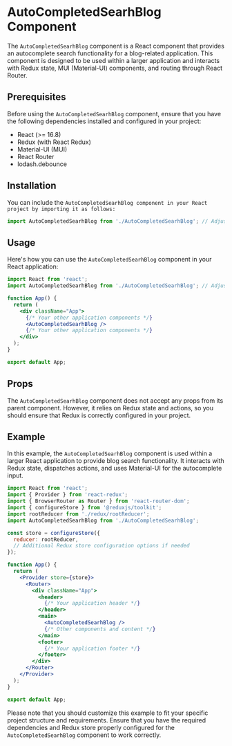 # AutoCompletedSearhBlog Component

The `AutoCompletedSearhBlog` component is a React component that provides an autocomplete search functionality for a blog-related application. This component is designed to be used within a larger application and interacts with Redux state, MUI (Material-UI) components, and routing through React Router.


## Prerequisites
Before using the `AutoCompletedSearhBlog` component, ensure that you have the following dependencies installed and configured in your project:

- React (>= 16.8)
- Redux (with React Redux)
- Material-UI (MUI)
- React Router
- lodash.debounce

## Installation
You can include the `AutoCompletedSearhBlog component in your React project by importing it as follows:`

```jsx
import AutoCompletedSearhBlog from './AutoCompletedSearhBlog'; // Adjust the import path accordingly
```

## Usage

Here's how you can use the `AutoCompletedSearhBlog` component in your React application:

```jsx
import React from 'react';
import AutoCompletedSearhBlog from './AutoCompletedSearhBlog'; // Adjust the import path accordingly

function App() {
  return (
    <div className="App">
      {/* Your other application components */}
      <AutoCompletedSearhBlog />
      {/* Your other application components */}
    </div>
  );
}

export default App;
```

## Props

The `AutoCompletedSearhBlog` component does not accept any props from its parent component. However, it relies on Redux state and actions, so you should ensure that Redux is correctly configured in your project.

## Example
In this example, the `AutoCompletedSearhBlog` component is used within a larger React application to provide blog search functionality. It interacts with Redux state, dispatches actions, and uses Material-UI for the autocomplete input.

```jsx
import React from 'react';
import { Provider } from 'react-redux';
import { BrowserRouter as Router } from 'react-router-dom';
import { configureStore } from '@reduxjs/toolkit';
import rootReducer from './redux/rootReducer';
import AutoCompletedSearhBlog from './AutoCompletedSearhBlog';

const store = configureStore({
  reducer: rootReducer,
  // Additional Redux store configuration options if needed
});

function App() {
  return (
    <Provider store={store}>
      <Router>
        <div className="App">
          <header>
            {/* Your application header */}
          </header>
          <main>
            <AutoCompletedSearhBlog />
            {/* Other components and content */}
          </main>
          <footer>
            {/* Your application footer */}
          </footer>
        </div>
      </Router>
    </Provider>
  );
}

export default App;

```

Please note that you should customize this example to fit your specific project structure and requirements. Ensure that you have the required dependencies and Redux store properly configured for the `AutoCompletedSearhBlog` component to work correctly.